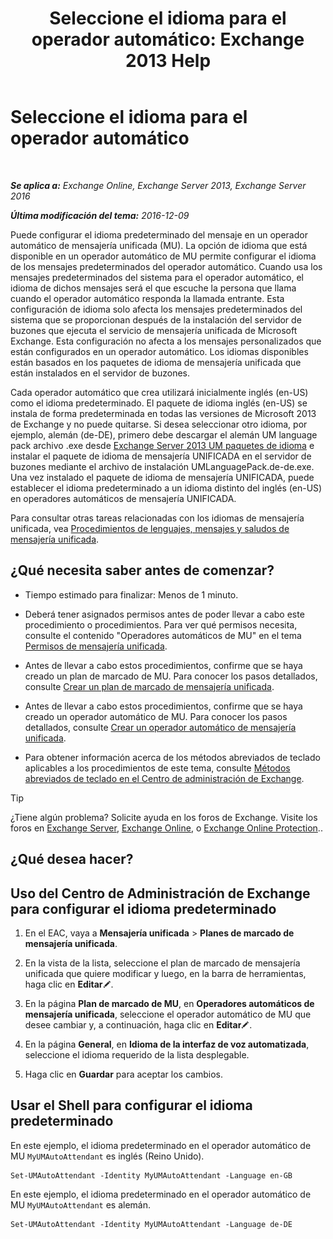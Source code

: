 ﻿---
title: 'Seleccione el idioma para el operador automático: Exchange 2013 Help'
TOCTitle: Seleccione el idioma para el operador automático
ms:assetid: 3a1c1ec0-c726-41fb-a294-59faab205609
ms:mtpsurl: https://technet.microsoft.com/es-es/library/Aa997306(v=EXCHG.150)
ms:contentKeyID: 50556761
ms.date: 05/22/2018
mtps_version: v=EXCHG.150
ms.translationtype: MT
---

# Seleccione el idioma para el operador automático

 

_**Se aplica a:** Exchange Online, Exchange Server 2013, Exchange Server 2016_

_**Última modificación del tema:** 2016-12-09_

Puede configurar el idioma predeterminado del mensaje en un operador automático de mensajería unificada (MU). La opción de idioma que está disponible en un operador automático de MU permite configurar el idioma de los mensajes predeterminados del operador automático. Cuando usa los mensajes predeterminados del sistema para el operador automático, el idioma de dichos mensajes será el que escuche la persona que llama cuando el operador automático responda la llamada entrante. Esta configuración de idioma solo afecta los mensajes predeterminados del sistema que se proporcionan después de la instalación del servidor de buzones que ejecuta el servicio de mensajería unificada de Microsoft Exchange. Esta configuración no afecta a los mensajes personalizados que están configurados en un operador automático. Los idiomas disponibles están basados en los paquetes de idioma de mensajería unificada que están instalados en el servidor de buzones.

Cada operador automático que crea utilizará inicialmente inglés (en-US) como el idioma predeterminado. El paquete de idioma inglés (en-US) se instala de forma predeterminada en todas las versiones de Microsoft 2013 de Exchange y no puede quitarse. Si desea seleccionar otro idioma, por ejemplo, alemán (de-DE), primero debe descargar el alemán UM language pack archivo .exe desde [Exchange Server 2013 UM paquetes de idioma](https://go.microsoft.com/fwlink/?linkid=266542) e instalar el paquete de idioma de mensajería UNIFICADA en el servidor de buzones mediante el archivo de instalación UMLanguagePack.de-de.exe. Una vez instalado el paquete de idioma de mensajería UNIFICADA, puede establecer el idioma predeterminado a un idioma distinto del inglés (en-US) en operadores automáticos de mensajería UNIFICADA.

Para consultar otras tareas relacionadas con los idiomas de mensajería unificada, vea [Procedimientos de lenguajes, mensajes y saludos de mensajería unificada](um-languages-prompts-and-greetings-procedures-exchange-2013-help.md).

## ¿Qué necesita saber antes de comenzar?

  - Tiempo estimado para finalizar: Menos de 1 minuto.

  - Deberá tener asignados permisos antes de poder llevar a cabo este procedimiento o procedimientos. Para ver qué permisos necesita, consulte el contenido "Operadores automáticos de MU" en el tema [Permisos de mensajería unificada](unified-messaging-permissions-exchange-2013-help.md).

  - Antes de llevar a cabo estos procedimientos, confirme que se haya creado un plan de marcado de MU. Para conocer los pasos detallados, consulte [Crear un plan de marcado de mensajería unificada](create-a-um-dial-plan-exchange-2013-help.md).

  - Antes de llevar a cabo estos procedimientos, confirme que se haya creado un operador automático de MU. Para conocer los pasos detallados, consulte [Crear un operador automático de mensajería unificada](create-a-um-auto-attendant-exchange-2013-help.md).

  - Para obtener información acerca de los métodos abreviados de teclado aplicables a los procedimientos de este tema, consulte [Métodos abreviados de teclado en el Centro de administración de Exchange](keyboard-shortcuts-in-the-exchange-admin-center-exchange-online-protection-help.md).


> [!TIP]
> ¿Tiene algún problema? Solicite ayuda en los foros de Exchange. Visite los foros en <A href="https://go.microsoft.com/fwlink/p/?linkid=60612">Exchange Server</A>, <A href="https://go.microsoft.com/fwlink/p/?linkid=267542">Exchange Online</A>, o <A href="https://go.microsoft.com/fwlink/p/?linkid=285351">Exchange Online Protection</A>..



## ¿Qué desea hacer?

## Uso del Centro de Administración de Exchange para configurar el idioma predeterminado

1.  En el EAC, vaya a **Mensajería unificada** \> **Planes de marcado de mensajería unificada**.

2.  En la vista de la lista, seleccione el plan de marcado de mensajería unificada que quiere modificar y luego, en la barra de herramientas, haga clic en **Editar**![Icono Editar](images/Bb124582.6f53ccb2-1f13-4c02-bea0-30690e6ea71d(EXCHG.150).gif "Icono Editar").

3.  En la página **Plan de marcado de MU**, en **Operadores automáticos de mensajería unificada**, seleccione el operador automático de MU que desee cambiar y, a continuación, haga clic en **Editar**![Icono Editar](images/Bb124582.6f53ccb2-1f13-4c02-bea0-30690e6ea71d(EXCHG.150).gif "Icono Editar").

4.  En la página **General**, en **Idioma de la interfaz de voz automatizada**, seleccione el idioma requerido de la lista desplegable.

5.  Haga clic en **Guardar** para aceptar los cambios.

## Usar el Shell para configurar el idioma predeterminado

En este ejemplo, el idioma predeterminado en el operador automático de MU `MyUMAutoAttendant` es inglés (Reino Unido).

    Set-UMAutoAttendant -Identity MyUMAutoAttendant -Language en-GB

En este ejemplo, el idioma predeterminado en el operador automático de MU `MyUMAutoAttendant` es alemán.

    Set-UMAutoAttendant -Identity MyUMAutoAttendant -Language de-DE

